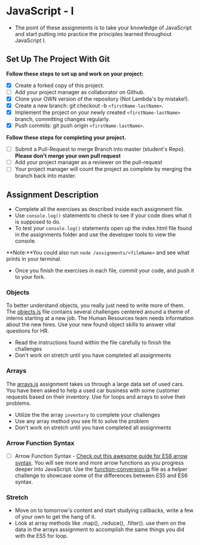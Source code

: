 # JavaScript - I

- The point of these assignments is to take your knowledge of JavaScript and start putting into practice the principles learned throughout JavaScript I.

## Set Up The Project With Git

**Follow these steps to set up and work on your project:**

- [x] Create a forked copy of this project.
- [ ] Add your project manager as collaborator on Github.
- [x] Clone your OWN version of the repository (Not Lambda's by mistake!).
- [x] Create a new branch: git checkout -b `<firstName-lastName>`.
- [x] Implement the project on your newly created `<firstName-lastName>` branch, committing changes regularly.
- [x] Push commits: git push origin `<firstName-lastName>`.

**Follow these steps for completing your project.**

- [ ] Submit a Pull-Request to merge <firstName-lastName> Branch into master (student's Repo). **Please don't merge your own pull request**
- [ ] Add your project manager as a reviewer on the pull-request
- [ ] Your project manager will count the project as complete by merging the branch back into master.

## Assignment Description

- Complete all the exercises as described inside each assignment file.
- Use `console.log()` statements to check to see if your code does what it is supposed to do.
- To test your `console.log()` statements open up the index.html file found in the assignments folder and use the developer tools to view the console.

**Note:**You could also run `node /assignments/<fileName>` and see what prints in your terminal.

- Once you finish the exercises in each file, commit your code, and push it to your fork.

### Objects

To better understand objects, you really just need to write more of them. The [objects.js](assignments/objects.js) file contains several challenges centered around a theme of interns starting at a new job. The Human Resources team needs information about the new hires. Use your new found object skills to answer vital questions for HR.

- Read the instructions found within the file carefully to finish the challenges
- Don't work on stretch until you have completed all assignments

### Arrays

The [arrays.js](assignments/arrays.js) assignment takes us through a large data set of used cars. You have been asked to help a used car business with some customer requests based on their inventory. Use for loops and arrays to solve their problems.

- Utilize the the array `inventory` to complete your challenges
- Use any array method you see fit to solve the problem
- Don't work on stretch until you have completed all assignments

### Arrow Function Syntax

- [ ] Arrow Function Syntax - [Check out this awesome guide for ES6 arrow syntax](https://medium.freecodecamp.org/when-and-why-you-should-use-es6-arrow-functions-and-when-you-shouldnt-3d851d7f0b26). You will see more and more arrow functions as you progress deeper into JavaScript. Use the [function-conversion.js](assignments/function-conversion.js) file as a helper challenge to showcase some of the differences between ES5 and ES6 syntax.

### Stretch

- Move on to tomorrow's content and start studying callbacks, write a few of your own to get the hang of it.
- Look at array methods like .map(), .reduce(), .filter(). use them on the data in the arrays assignment to accomplish the same things you did with the ES5 for loop.
